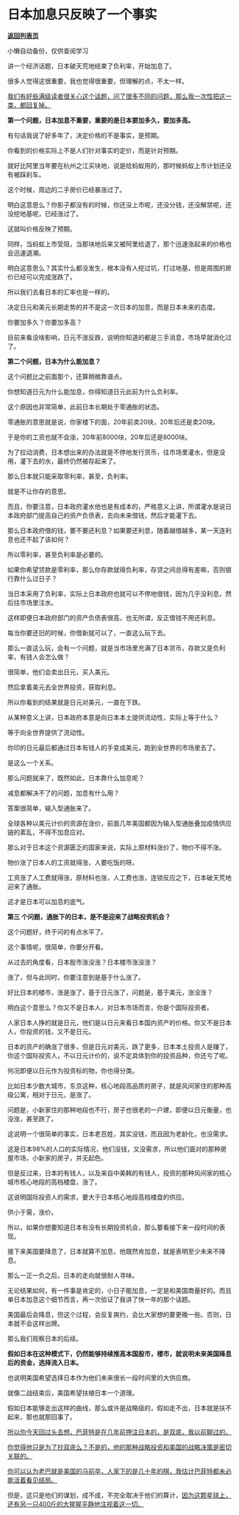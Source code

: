 # 日本加息只反映了一个事实

[**返回列表页**](/gzh/记忆承载)

小懒自动备份，仅供查阅学习

讲一个经济话题，日本破天荒地结束了负利率，开始加息了。  

很多人觉得这很重要，我也觉得很重要，但理解的点，不太一样。  

[我们有好些满级读者很关心这个话题，问了很多不同的问题，那么我一次性把这一类，都回复掉。](http://mp.weixin.qq.com/s?__biz=Mzg4MTg2MzU3Mg==&mid=2247484337&idx=1&sn=38e40942ce7c4b76cfb2d2c9bd377f85&chksm=cf5e3d4af829b45c148ee36cbd8ad43f74fa70af9de1a306b5633bfc583e8ce23d2e7c5b1266&scene=21#wechat_redirect)

 **第一个问题，日本加息不重要，重要的是日本要加多久，要加多高。**  

有句话我说了好多年了，决定价格的不是事实，是预期。

你看到的价格实际上不是人们针对事实的定价，而是针对预期。  

就好比阿里当年要在杭州之江买块地，说是给蚂蚁用的，那时候蚂蚁上市计划还没有被踩刹车。  

这个时候，周边的二手房价已经暴涨过了。  

明白这意思么？你影子都没有的时候，你还没上市呢，还没分钱，还没解禁呢，还没挖地基呢，已经涨过了。  

这就叫价格反映了预期。  

同样，当蚂蚁上市受阻，当那块地后来又被阿里给退了，那个迅速涨起来的价格也会迅速退潮。  

明白这意思么？其实什么都没发生，根本没有人挖过坑，打过地基，但是周围的房价已经可以完成涨跌了。  

所以我们去看日本的汇率也是一样的。

决定日元和美元长期走势的并不是这一次日本的加息，而是日本未来的态度。  

你要加多久？你要加多高？  

目前来看没啥影响，日元不涨反跌，说明你知道的都是三手消息，市场早就消化过了。

 **第二个问题，日本为什么能加息？**

这个问题比之前面那个，还算稍微靠谱点。  

你想知道日元为什么能加息，你得知道日元此前为什么负利率。  

这个原因也非常简单，此前日本长期处于零通胀的状态。  

零通胀的意思就是说，你家楼下的面，20年前卖20块，20年后还是卖20块。  

于是你的工资也就不会涨，20年前8000块，20年后还是8000块。  

为了拉动消费，日本想出来的办法就是不停地发行货币，往市场里灌水，但是没用，灌下去的水，最终仍然被存起来了。  

那么日本就只能采取零利率，甚至，负利率。

就是不让你存的意思。

而且，你要注意，日本政府灌水他也是有成本的，严格意义上讲，所谓灌水是说日本政府部门提高自己的资产负债表，去向未来借钱，然后才能灌下去。  

那么日本政府借的钱，要不要还利息？如果要还利息，随着越借越多，某一天连利息也还不起了该如何？

所以零利率，甚至负利率是必要的。

如果你希望贷款是零利率，那么你存款就得负利率，存贷之间总得有差嘛，否则银行靠什么过日子？  

当日本采用了负利率，实际上日本政府也就可以不停地借钱，因为几乎没利息，然后往市场里注水。  

这样即便日本政府部门的资产负债表很高，也无所谓，反正借钱不用还利息。  

每当你要还旧的时候，你借新就可以了，一直这么玩下去。  

那么一直这么玩，会有一个问题，就是当市场里充满了日本货币，存款又是负利率，有钱人会怎么做？

很简单，他们会卖出日元，买入美元。

然后拿着美元去全世界投资，获取利息。  

所以你看到的结果就是日元对美元，一直在下跌。  

从某种意义上讲，日本政府本意是向日本本土提供流动性，实际上等于什么？  

等于向全世界提供了流动性。

你印的日元最后都通过日本有钱人的手变成美元，跑到全世界的市场里去了。  

是这么一个关系。  

那么问题就来了，既然如此，日本靠什么加息呢？  

减息都解决不了的问题，加息有什么用？  

答案很简单，输入型通胀来了。  

全球各种以美元计价的资源在涨价，前面几年美国都因为输入型通胀叠加疫情供应链的紊乱，不得不加息应对。  

那么对于日本这个资源匮乏的国家来说，实际上原材料涨价了，物价不得不涨。  

物价涨了日本人的工资就得涨，人要吃饭的呀。

工资涨了人工费就得涨，原材料也涨，人工费也涨，连锁反应之下，日本破天荒地迎来了通胀。

这才是日本可以加息的底气。  

 **第三 个问题，通胀下的日本，是不是迎来了战略投资机会？**

这个问题好，终于问的有点水平了。  

这个事情呢，很简单，你要分开看。  

从过去的角度看，日本股市涨没涨？日本楼市涨没涨？

涨了，但与此同时，你要注意到是基于什么涨了。

好比日本的楼市，涨是涨了，基于日元涨了，问题是，基于美元，涨没涨？  

明白这个意思么？你又不是日本人，对日本市场而言，你是个国际投资者。  

人家日本人挣的就是日元，他们是以日元来看日本国内资产的价格。你又不是日本人，你投资的钱，又不是日元。  

日本的资产的确涨了很多，但是日元对美元，跌了更多，日本本土投资人是赚了，你这个国际投资人，不以日元计价的，说不定具体到你的投资品种，你还亏了呢。  

何况即便以日元作为投资标的物，你也得分类。

比如日本少数大城市，东京这种，核心地段高品质的房子，就是风间家住的那种高级公寓，相对于日元，是涨了。

问题是，小新家住的那种地段也不行，房子也很老的一户建，即便以日元衡量，也没涨，甚至跌了。

这说明一个很简单的事实，日本老百姓，其实没钱，而且因为老龄化，也没需求。

这是日本98%的人口的实际情况，他们没钱，又没需求，所以他们面对的那种房屋市场，小新家的房子，并无起色。

但是反过来，日本的有钱人，以及来自中美韩的有钱人，投资的那种风间家的核心城市核心地段的高档楼盘，涨了。

这说明国际投资人的需求，要大于日本核心地段高档楼盘的供应。

供小于需，涨价。  

所以，如果你想要知道日本有没有长期投资机会，那么要看接下来一段时间的表现。  

接下来美国要降息了，日本就算不加息，他既然肯加息，就是表明至少未来不降息。  

那么一正一负之后，日本的走向就很耐人寻味。

无论结果如何，有一件事是肯定的，小日子能加息，一定是和美国商量好的。而且单日本加息这个细节而言，再一次验证了我讲了快一年的那个话题。

美国最后会降息，但这个过程，会反复爽约，会比大家想的要更晚一些。否则，日本就不会这样出牌。

那么我们观察日本的后续。

 **假如日本在这种模式下，仍然能够持续推高本国股市，楼市，就说明未来美国降息后的资金，选择流入日本。**  

也说明美国希望选择日本作为他们未来很长一段时间里的大供应商。

就像二战结束后，美国希望扶植日本一个道理。  

假如日本能够走出这样的曲线，那么或许是战略级的，假如走不出，日本就是扶不起来，那也就那回事了。  

[所以你今天回过头去想，巴菲特是在几年前押注日本的，是双底，我以前聊过的。  
](http://mp.weixin.qq.com/s?__biz=Mzg4MTg2MzU3Mg==&mid=2247484337&idx=1&sn=38e40942ce7c4b76cfb2d2c9bd377f85&chksm=cf5e3d4af829b45c148ee36cbd8ad43f74fa70af9de1a306b5633bfc583e8ce23d2e7c5b1266&scene=21#wechat_redirect)

[你觉得他只是为了抄双底么？不是的，他的那种战略投资和美国的战略决策是密切关联的。  
](http://mp.weixin.qq.com/s?__biz=Mzg4MTg2MzU3Mg==&mid=2247484337&idx=1&sn=38e40942ce7c4b76cfb2d2c9bd377f85&chksm=cf5e3d4af829b45c148ee36cbd8ad43f74fa70af9de1a306b5633bfc583e8ce23d2e7c5b1266&scene=21#wechat_redirect)

[你可以认为老巴就是美国的马前卒，人家下的是几十年的棋，我估计巴菲特都未必能活着看见结局。](http://mp.weixin.qq.com/s?__biz=Mzg4MTg2MzU3Mg==&mid=2247484337&idx=1&sn=38e40942ce7c4b76cfb2d2c9bd377f85&chksm=cf5e3d4af829b45c148ee36cbd8ad43f74fa70af9de1a306b5633bfc583e8ce23d2e7c5b1266&scene=21#wechat_redirect)  

但是，这只是他们的谋划，成不成，不完全取决于他们的算计，[因为这颗星球上，还有另一只400斤的大猩猩平静地注视着这一切。](http://mp.weixin.qq.com/s?__biz=Mzg4MTg2MzU3Mg==&mid=2247484337&idx=1&sn=38e40942ce7c4b76cfb2d2c9bd377f85&chksm=cf5e3d4af829b45c148ee36cbd8ad43f74fa70af9de1a306b5633bfc583e8ce23d2e7c5b1266&scene=21#wechat_redirect)

